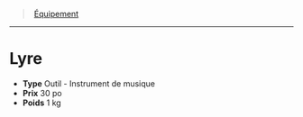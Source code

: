﻿---
!Equipment
Type: Outil - Instrument de musique
Price: 30 po
Weight: 1 kg
Id: equipment_hd.md#lyre
ParentLink: equipment_hd.md#Équipement
Name: Lyre
ParentName: Équipement
NameLevel: 1
---
> [Équipement](hd_equipment.md)

---

# Lyre

- **Type** Outil - Instrument de musique
- **Prix** 30 po
- **Poids** 1 kg


